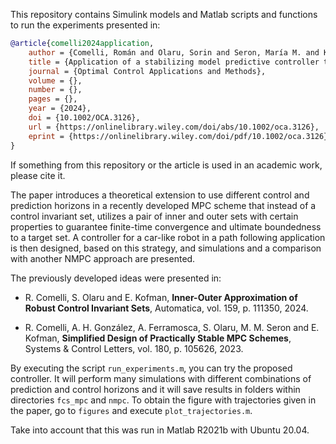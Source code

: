 This repository contains Simulink models and Matlab scripts and functions to run the experiments presented in:

```bibtex
@article{comelli2024application,
    author = {Comelli, Román and Olaru, Sorin and Seron, María M. and Kofman, Ernesto},
    title = {Application of a stabilizing model predictive controller to path following for a car-like agricultural robot},
    journal = {Optimal Control Applications and Methods},
    volume = {},
    number = {},
    pages = {},
    year = {2024},
    doi = {10.1002/OCA.3126},
    url = {https://onlinelibrary.wiley.com/doi/abs/10.1002/oca.3126},
    eprint = {https://onlinelibrary.wiley.com/doi/pdf/10.1002/oca.3126}
}
```

If something from this repository or the article is used in an academic work, please cite it.

The paper introduces a theoretical extension to use different control and prediction horizons in a recently developed MPC scheme that instead of a control invariant set, utilizes a pair of inner and outer sets with certain properties to guarantee finite-time convergence and ultimate boundedness to a target set. A controller for a car-like robot in a path following application is then designed, based on this strategy, and simulations and a comparison with another NMPC approach are presented.

The previously developed ideas were presented in:

- R. Comelli, S. Olaru and E. Kofman, **Inner-Outer Approximation of Robust Control Invariant Sets**, Automatica, vol. 159, p. 111350, 2024.

- R. Comelli, A. H. González, A. Ferramosca, S. Olaru, M. M. Seron and E. Kofman, **Simplified Design of Practically Stable MPC Schemes**, Systems & Control Letters, vol. 180, p. 105626, 2023.

By executing the script `run_experiments.m`, you can try the proposed controller. It will perform many simulations with different combinations of prediction and control horizons and it will save results in folders within directories `fcs_mpc` and `nmpc`. To obtain the figure with trajectories given in the paper, go to `figures` and execute `plot_trajectories.m`.

Take into account that this was run in Matlab R2021b with Ubuntu 20.04.
